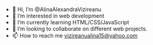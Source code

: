 - 👋 Hi, I’m @AlinaAlexandraVizireanu
- 👀 I’m interested in web development
- 🌱 I’m currently learning HTML/CSS/JavaScript
- 💞️ I’m looking to collaborate on different web projects.
- 📫 How to reach me vizireanualina15@yahoo.com

<!---
AlinaAlexandraVizireanu/AlinaAlexandraVizireanu is a ✨ special ✨ repository because its `README.md` (this file) appears on your GitHub profile.
You can click the Preview link to take a look at your changes.
--->
